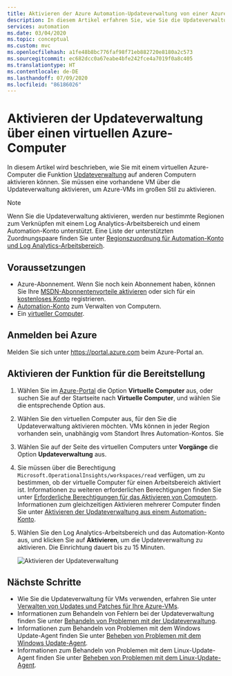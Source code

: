 ```yaml
---
title: Aktivieren der Azure Automation-Updateverwaltung von einer Azure-VM aus
description: In diesem Artikel erfahren Sie, wie Sie die Updateverwaltung von einer Azure-VM aus aktivieren.
services: automation
ms.date: 03/04/2020
ms.topic: conceptual
ms.custom: mvc
ms.openlocfilehash: a1fe48b8bc776faf98f71eb882720e8180a2c573
ms.sourcegitcommit: ec682dcc0a67eabe4bfe242fce4a7019f0a8c405
ms.translationtype: HT
ms.contentlocale: de-DE
ms.lasthandoff: 07/09/2020
ms.locfileid: "86186026"
---
```

# <a name="enable-update-management-from-an-azure-vm"></a>Aktivieren der Updateverwaltung über einen virtuellen Azure-Computer

In diesem Artikel wird beschrieben, wie Sie mit einem virtuellen Azure-Computer die Funktion [Updateverwaltung](automation-update-management.md) auf anderen Computern aktivieren können. Sie müssen eine vorhandene VM über die Updateverwaltung aktivieren, um Azure-VMs im großen Stil zu aktivieren. 

> [!NOTE]
> Wenn Sie die Updateverwaltung aktivieren, werden nur bestimmte Regionen zum Verknüpfen mit einem Log Analytics-Arbeitsbereich und einem Automation-Konto unterstützt. Eine Liste der unterstützten Zuordnungspaare finden Sie unter [Regionszuordnung für Automation-Konto und Log Analytics-Arbeitsbereich](how-to/region-mappings.md).

## <a name="prerequisites"></a>Voraussetzungen

* Azure-Abonnement. Wenn Sie noch kein Abonnement haben, können Sie Ihre [MSDN-Abonnentenvorteile aktivieren](https://azure.microsoft.com/pricing/member-offers/msdn-benefits-details/) oder sich für ein [kostenloses Konto](https://azure.microsoft.com/free/?WT.mc_id=A261C142F) registrieren.
* [Automation-Konto](./index.yml) zum Verwalten von Computern.
* Ein [virtueller Computer](../virtual-machines/windows/quick-create-portal.md).

## <a name="sign-in-to-azure"></a>Anmelden bei Azure

Melden Sie sich unter https://portal.azure.com beim Azure-Portal an.

## <a name="enable-the-feature-for-deployment"></a>Aktivieren der Funktion für die Bereitstellung

1. Wählen Sie im [Azure-Portal](https://portal.azure.com) die Option **Virtuelle Computer** aus, oder suchen Sie auf der Startseite nach **Virtuelle Computer**, und wählen Sie die entsprechende Option aus.

2. Wählen Sie den virtuellen Computer aus, für den Sie die Updateverwaltung aktivieren möchten. VMs können in jeder Region vorhanden sein, unabhängig vom Standort Ihres Automation-Kontos. Sie

3. Wählen Sie auf der Seite des virtuellen Computers unter **Vorgänge** die Option **Updateverwaltung** aus.

4. Sie müssen über die Berechtigung `Microsoft.OperationalInsights/workspaces/read` verfügen, um zu bestimmen, ob der virtuelle Computer für einen Arbeitsbereich aktiviert ist. Informationen zu weiteren erforderlichen Berechtigungen finden Sie unter [Erforderliche Berechtigungen für das Aktivieren von Computern](automation-role-based-access-control.md#feature-setup-permissions). Informationen zum gleichzeitigen Aktivieren mehrerer Computer finden Sie unter [Aktivieren der Updateverwaltung aus einem Automation-Konto](automation-onboard-solutions-from-automation-account.md).

5. Wählen Sie den Log Analytics-Arbeitsbereich und das Automation-Konto aus, und klicken Sie auf **Aktivieren**, um die Updateverwaltung zu aktivieren. Die Einrichtung dauert bis zu 15 Minuten. 

    ![Aktivieren der Updateverwaltung](media/automation-tutorial-update-management/manageupdates-update-enable.png)

## <a name="next-steps"></a>Nächste Schritte

* Wie Sie die Updateverwaltung für VMs verwenden, erfahren Sie unter [Verwalten von Updates und Patches für Ihre Azure-VMs](automation-tutorial-update-management.md).
* Informationen zum Behandeln von Fehlern bei der Updateverwaltung finden Sie unter [Behandeln von Problemen mit der Updateverwaltung](troubleshoot/update-management.md).
* Informationen zum Behandeln von Problemen mit dem Windows Update-Agent finden Sie unter [Beheben von Problemen mit dem Windows Update-Agent](troubleshoot/update-agent-issues.md).
* Informationen zum Behandeln von Problemen mit dem Linux-Update-Agent finden Sie unter [Beheben von Problemen mit dem Linux-Update-Agent](troubleshoot/update-agent-issues-linux.md).
